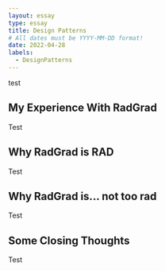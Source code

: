 ```yaml
---
layout: essay
type: essay
title: Design Patterns
# All dates must be YYYY-MM-DD format!
date: 2022-04-28
labels:
  - DesignPatterns
---
```


test

## My Experience With RadGrad

Test

## Why RadGrad is RAD

Test

## Why RadGrad is... not too rad

Test

## Some Closing Thoughts

Test
